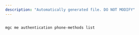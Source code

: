 ```yaml
---
description: "Automatically generated file. DO NOT MODIFY"
---
```


```cli

mgc me authentication phone-methods list

```